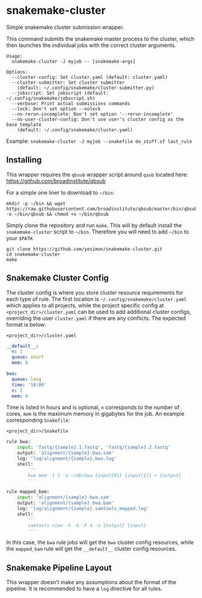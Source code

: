 snakemake-cluster
=================

Simple snakemake cluster submission wrapper.

This command submits the snakemake master process to the cluster, which then launches the
individual jobs with the correct cluster arguments.

```
Usage:
  snakemake-cluster -J myjob -- [snakemake-args]

Options:
  --cluster-config: Set cluster.yaml (default: cluster.yaml)
  --cluster-submitter: Set cluster submitter
    (default: ~/.config/snakemake/cluster-submitter.py)
  --jobscript: Set jobscript (default: ~/.config/snakemake/jobscript.sh)
  --verbose: Print actual submissions commands
  --lock: Don't set option --nolock
  --no-rerun-incomplete: Don't set option '--rerun-incomplete'
  --no-user-cluster-config: Don't use user's cluster config as the base template
    (default: ~/.config/snakemake/cluster.yaml)
```

Example:
  `snakemake-cluster -J myjob --snakefile do_stuff.sf last_rule`

Installing
----------
This wrapper requires the `qbsub` wrapper script around `qsub` located here:
https://github.com/broadinstitute/qbsub

For a simple one liner to download to `~/bin`:
```
mkdir -p ~/bin && wget https://raw.githubusercontent.com/broadinstitute/qbsub/master/bin/qbsub -o ~/bin/qbsub && chmod +x ~/bin/qbsub
```

Simply clone the repository and run `make`. This will by default install the
`snakemake-cluster` script to `~/bin`. Therefore you will need to add `~/bin` to
your `$PATH`.
```
git clone https://github.com/yesimon/snakemake-cluster.git
cd snakemake-cluster
make
```

Snakemake Cluster Config
------------------------
The cluster config is where you store cluster resource requirements for each type of rule. The
first location is `~/.config/snakemake/cluster.yaml` which applies to all projects, while the
project specific config at `<project_dir>/cluster.yaml` can be used to add additional cluster
configs, overriding the user `cluster.yaml` if there are any conflicts. The expected format is below:

`<project_dir>/cluster.yaml`
```yaml
__default__:
  n: 1
  queue: short
  mem: 8

bwa:
  queue: long
  time: '18:00'
  n: 2
  mem: 4
```

Time is listed in hours and is optional, `n` corresponds to the number of cores,
`mem` is the maximum memory in gigabytes for the job. An example corresponding `Snakefile`:

`<project_dir>/Snakefile`
```python
rule bwa:
    input: 'fastq/{sample}.1.fastq', 'fastq/{sample}.2.fastq'
    output: 'alignment/{sample}.bwa.sam'
    log: 'log/alignment/{sample}.bwa.log'
    shell:
        '''
        bwa mem -t 2 -a ~/db/bwa {input[0]} {input[1]} > {output}
        '''

rule mapped_bam:
    input: 'alignment/{sample}.bwa.sam'
    output: 'alignment/{sample}.bwa.bam'
    log: 'log/alignment/{sample}.samtools_mapped.log'
    shell:
        '''
        samtools view -h -b -F 4 -o {output} {input}
        '''
```

In this case, the `bwa` rule jobs will get the `bwa` cluster config resources,
while the `mapped_bam` rule will get the `__default__` cluster config resources.

Snakemake Pipeline Layout
-------------------------
This wrapper doesn't make any assumptions about the format of the pipeline. It
is recommended to have a `log` directive for all rules.
